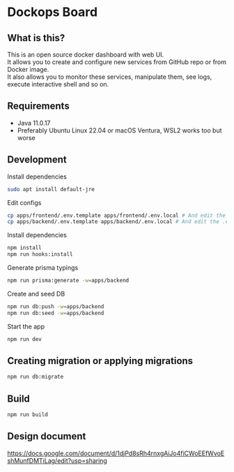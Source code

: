 # Dockops Board

## What is this?

This is an open source docker dashboard with web UI.  
It allows you to create and configure new services from GitHub repo or from Docker image.  
It also allows you to monitor these services, manipulate them, see logs, execute interactive shell and so on.

## Requirements

- Java 11.0.17
- Preferably Ubuntu Linux 22.04 or macOS Ventura, WSL2 works too but worse

## Development

Install dependencies

```bash
sudo apt install default-jre
```

Edit configs

```bash
cp apps/frontend/.env.template apps/frontend/.env.local # And edit the .env file
cp apps/backend/.env.template apps/backend/.env.local # And edit the .env file
```

Install dependencies

```bash
npm install
npm run hooks:install
```

Generate prisma typings

```bash
npm run prisma:generate -w=apps/backend
```

Create and seed DB

```bash
npm run db:push -w=apps/backend
npm run db:seed -w=apps/backend
```

Start the app

```bash
npm run dev
```

## Creating migration or applying migrations

```bash
npm run db:migrate
```

## Build

```bash
npm run build
```

## Design document

https://docs.google.com/document/d/1djPd8sRh4rnxgAiJo4fiCWoEEfWvoEshMunfDMTiLag/edit?usp=sharing
